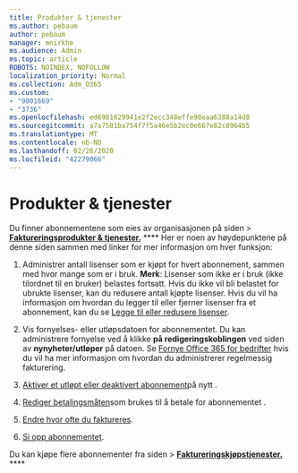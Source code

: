 ```yaml
---
title: Produkter & tjenester
ms.author: pebaum
author: pebaum
manager: mnirkhe
ms.audience: Admin
ms.topic: article
ROBOTS: NOINDEX, NOFOLLOW
localization_priority: Normal
ms.collection: Adm_O365
ms.custom:
- "9001669"
- "3736"
ms.openlocfilehash: ed6981629941e2f2ecc348effe98eaa6388a14d8
ms.sourcegitcommit: a7a7581ba754f7f5a46e5b2ec0e667e82c8964b5
ms.translationtype: MT
ms.contentlocale: nb-NO
ms.lasthandoff: 02/26/2020
ms.locfileid: "42279066"
---
```

# <a name="products--services"></a>Produkter & tjenester

Du finner abonnementene som eies av organisasjonen på siden > [**Faktureringsprodukter & tjenester.**](https://go.microsoft.com/fwlink/p/?linkid=842054) **** Her er noen av høydepunktene på denne siden sammen med linker for mer informasjon om hver funksjon:

1. Administrer antall lisenser som er kjøpt for hvert abonnement, sammen med hvor mange som er i bruk.  **Merk**: Lisenser som ikke er i bruk (ikke tilordnet til en bruker) belastes fortsatt.  Hvis du ikke vil bli belastet for ubrukte lisenser, kan du redusere antall kjøpte lisenser. Hvis du vil ha informasjon om hvordan du legger til eller fjerner lisenser fra et abonnement, kan du se [Legge til eller redusere lisenser](https://docs.microsoft.com/alchemyinsights/how-to-add-or-reduce-licenses).

2. Vis fornyelses- eller utløpsdatoen for abonnementet.  Du kan administrere fornyelse ved å klikke **på redigeringskoblingen** ved siden av **nynyheter/utløper** på datoen.  Se [Fornye Office 365 for bedrifter](https://go.microsoft.com/fwlink/?linkid=2119216) hvis du vil ha mer informasjon om hvordan du administrerer regelmessig fakturering.

3. [Aktiver et utløpt eller deaktivert abonnement](https://go.microsoft.com/fwlink/?linkid=2117519)på nytt .

4. [Rediger betalingsmåten](https://go.microsoft.com/fwlink/?linkid=2117167)som brukes til å betale for abonnementet .

5. [Endre hvor ofte du faktureres](https://go.microsoft.com/fwlink/?linkid=2119112).

6. [Si opp abonnementet](https://go.microsoft.com/fwlink/?linkid=2119113).

Du kan kjøpe flere abonnementer fra siden > [**Faktureringskjøpstjenester.**](https://go.microsoft.com/fwlink/p/?linkid=868433) ****
